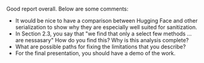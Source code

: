 Good report overall. Below are some comments:
- It would be nice to have a comparison between Hugging Face and other serialization to show why they are especially well suited for sanitization.
- In Section 2.3, you say that "we find that only a select few methods ... are nessasary" How do you find this? Why is this analysis complete?
- What are possible paths for fixing the limitations that you describe?
- For the final presentation, you should have a demo of the work. 
